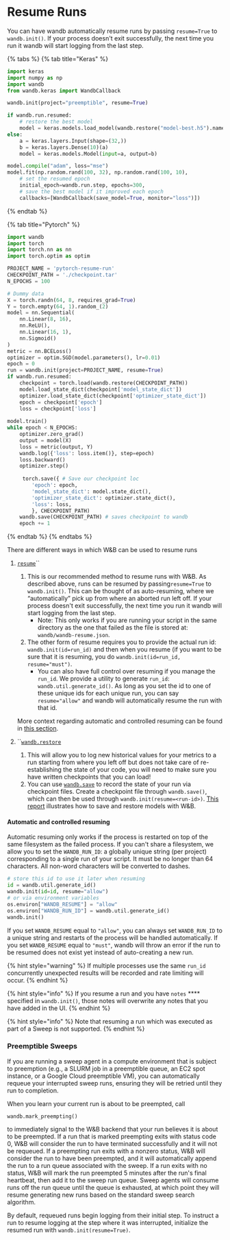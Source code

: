 # Resume Runs

You can have wandb automatically resume runs by passing `resume=True` to `wandb.init()`. If your process doesn't exit successfully, the next time you run it wandb will start logging from the last step.

{% tabs %}
{% tab title="Keras" %}
```python
import keras
import numpy as np
import wandb
from wandb.keras import WandbCallback

wandb.init(project="preemptible", resume=True)

if wandb.run.resumed:
    # restore the best model
    model = keras.models.load_model(wandb.restore("model-best.h5").name)
else:
    a = keras.layers.Input(shape=(32,))
    b = keras.layers.Dense(10)(a)
    model = keras.models.Model(input=a, output=b)

model.compile("adam", loss="mse")
model.fit(np.random.rand(100, 32), np.random.rand(100, 10),
    # set the resumed epoch
    initial_epoch=wandb.run.step, epochs=300,
    # save the best model if it improved each epoch
    callbacks=[WandbCallback(save_model=True, monitor="loss")])
```


{% endtab %}

{% tab title="Pytorch" %}
```python
import wandb
import torch
import torch.nn as nn
import torch.optim as optim

PROJECT_NAME = 'pytorch-resume-run'
CHECKPOINT_PATH = './checkpoint.tar'
N_EPOCHS = 100

# Dummy data
X = torch.randn(64, 8, requires_grad=True)
Y = torch.empty(64, 1).random_(2)
model = nn.Sequential(
    nn.Linear(8, 16), 
    nn.ReLU(), 
    nn.Linear(16, 1), 
    nn.Sigmoid()
)
metric = nn.BCELoss()
optimizer = optim.SGD(model.parameters(), lr=0.01)
epoch = 0
run = wandb.init(project=PROJECT_NAME, resume=True)
if wandb.run.resumed:
    checkpoint = torch.load(wandb.restore(CHECKPOINT_PATH))
    model.load_state_dict(checkpoint['model_state_dict'])
    optimizer.load_state_dict(checkpoint['optimizer_state_dict'])
    epoch = checkpoint['epoch']
    loss = checkpoint['loss']
    
model.train()
while epoch < N_EPOCHS:
    optimizer.zero_grad()
    output = model(X)
    loss = metric(output, Y)
    wandb.log({'loss': loss.item()}, step=epoch)
    loss.backward()
    optimizer.step()
    
     torch.save({ # Save our checkpoint loc
        'epoch': epoch,
        'model_state_dict': model.state_dict(),
        'optimizer_state_dict': optimizer.state_dict(),
        'loss': loss,
        }, CHECKPOINT_PATH)
    wandb.save(CHECKPOINT_PATH) # saves checkpoint to wandb
    epoch += 1
```
{% endtab %}
{% endtabs %}

There are different ways in which W\&B can be used to resume runs

1.  [`resume`](https://docs.wandb.ai/guides/track/advanced/resuming)``

    1. This is our recommended method to resume runs with W\&B. As described above, runs can be resumed by passing`resume=True` to `wandb.init()`. This can be thought of as auto-resuming, where we “automatically” pick up from where an aborted run left off. If your process doesn't exit successfully, the next time you run it wandb will start logging from the last step.&#x20;
       * Note: This only works if you are running your script in the same directory as the one that failed as the file is stored at: `wandb/wandb-resume.json`.
    2. The other form of resume requires you to provide the actual run id: `wandb.init(id=run_id)` and then when you resume (if you want to be sure that it is resuming, you do `wandb.init(id=run_id, resume="must")`.
       * You can also have full control over resuming if you manage the `run_id`. We provide a utility to generate `run_id`: `wandb.util.generate_id()`. As long as you set the id to one of these unique ids for each unique run, you can say `resume="allow"` and wandb will automatically resume the run with that id.

    More context regarding automatic and controlled resuming can be found in [this section](resuming.md#undefined).
2. ``[`wandb.restore`](https://docs.wandb.ai/guides/track/advanced/save-restore#examples-of-wandb.restore)&#x20;
   1. This will allow you to log new historical values for your metrics to a run starting from where you left off but does not take care of re-establishing the state of your code, you will need to make sure you have written checkpoints that you can load!
   2. You can use [`wandb.save`](https://docs.wandb.ai/guides/track/advanced/save-restore#examples-of-wandb.save) to record the state of your run via checkpoint files. Create a checkpoint file through `wandb.save()`, which can then be used through `wandb.init(resume=<run-id>)`. [This report](https://wandb.ai/lavanyashukla/save\_and\_restore/reports/Saving-and-Restoring-Models-with-W-B--Vmlldzo3MDQ3Mw) illustrates how to save and restore models with W\&B.

#### Automatic and controlled resuming

Automatic resuming only works if the process is restarted on top of the same filesystem as the failed process. If you can't share a filesystem, we allow you to set the `WANDB_RUN_ID`: a globally unique string (per project) corresponding to a single run of your script. It must be no longer than 64 characters. All non-word characters will be converted to dashes.

```python
# store this id to use it later when resuming
id = wandb.util.generate_id()
wandb.init(id=id, resume="allow")
# or via environment variables
os.environ["WANDB_RESUME"] = "allow"
os.environ["WANDB_RUN_ID"] = wandb.util.generate_id()
wandb.init()
```

If you set `WANDB_RESUME` equal to `"allow"`, you can always set `WANDB_RUN_ID` to a unique string and restarts of the process will be handled automatically. If you set `WANDB_RESUME` equal to `"must"`, wandb will throw an error if the run to be resumed does not exist yet instead of auto-creating a new run.

{% hint style="warning" %}
If multiple processes use the same `run_id` concurrently unexpected results will be recorded and rate limiting will occur.
{% endhint %}

{% hint style="info" %}
If you resume a run and you have `notes` **** specified in `wandb.init()`, those notes will overwrite any notes that you have added in the UI.
{% endhint %}

{% hint style="info" %}
Note that resuming a run which was executed as part of a Sweep is not supported.
{% endhint %}

### Preemptible Sweeps

If you are running a sweep agent in a compute environment that is subject to preemption  (e.g., a SLURM job in a preemptible queue, an EC2 spot instance, or a Google Cloud preemptible VM), you can automatically requeue your interrupted sweep runs, ensuring they will be retried until they run to completion.

When you learn your current run is about to be preempted, call&#x20;

```
wandb.mark_preempting()
```

to immediately signal to the W\&B backend that your run believes it is about to be preempted. If a run that is marked preempting exits with status code 0, W\&B will consider the run to have terminated successfully and it will not be requeued. If a preempting run exits with a nonzero status, W\&B will consider the run to have been preempted, and it will automatically append the run to a run queue associated with the sweep. If a run exits with no status, W\&B will mark the run preempted 5 minutes after the run's final heartbeat, then add it to the sweep run queue. Sweep agents will consume runs off the run queue until the queue is exhausted, at which point they will resume generating new runs based on the standard sweep search algorithm.&#x20;

By default, requeued runs begin logging from their initial step. To instruct a run to resume logging at the step where it was interrupted, initialize the resumed run with `wandb.init(resume=True)`.

